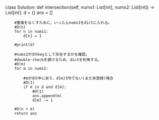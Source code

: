 class Solution:
    def intersection(self, nums1: List[int], nums2: List[int]) -> List[int]:
        d = {}
        ans = []

        #重複をなくすために、いったんnums1をdictに入れる。
        #O(n)
        for n in nums1:
            d[n] = 1

        #print(d)

        #nums2がdのkeyとして存在するかを確認。
        #double-checkを避けるため、dictを利用する。
        #O(m)
        for m in nums2:
            
            #mがdの中にあり、d[m]が0でない(まだ未登録)場合
            #O(1)
            if m in d and d[m]:
                #O(1)
                ans.append(m)
                d[m] -= 1

        #O(n + m)
        return ans
                
                






            